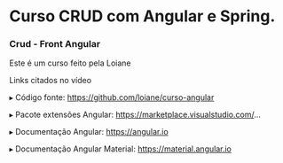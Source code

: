 # Curso CRUD com Angular e Spring.

### Crud - Front Angular
Este é um curso feito pela Loiane

Links citados no vídeo

▸ Código fonte: https://github.com/loiane/curso-angular

▸ Pacote extensões Angular: https://marketplace.visualstudio.com/...

▸ Documentação Angular: https://angular.io

▸ Documentação Angular Material: https://material.angular.io
